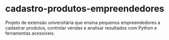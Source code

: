 # cadastro-produtos-empreendedores
Projeto de extensão universitária que ensina pequenos empreendedores a cadastrar produtos, controlar vendas e analisar resultados com Python e ferramentas acessíveis.
